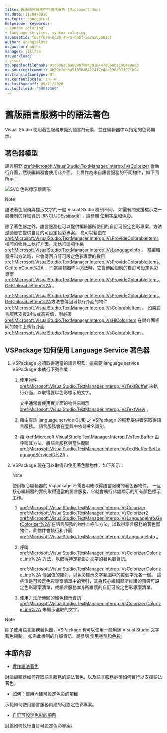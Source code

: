 ```yaml
---
title: 舊版語言服務中的語法著色 |Microsoft Docs
ms.date: 11/04/2016
ms.topic: conceptual
helpviewer_keywords:
- syntax coloring
- language services, syntax coloring
ms.assetid: f65ff67e-8c20-497a-bebf-5e2a5b5b012f
author: acangialosi
ms.author: anthc
manager: jillfra
ms.workload:
- vssdk
ms.openlocfilehash: 91cb06a5ba0890f89a9016447066eb1196ae9e8b
ms.sourcegitcommit: 4b29efeb3a5f05888422417c4ee236e07197fb94
ms.translationtype: MT
ms.contentlocale: zh-TW
ms.lasthandoff: 09/11/2020
ms.locfileid: "90012369"
---
```

# <a name="syntax-coloring-in-a-legacy-language-service"></a>舊版語言服務中的語法著色

Visual Studio 使用著色服務來識別語言的元素，並在編輯器中以指定的色彩顯示。

## <a name="colorizer-model"></a>著色器模型
 語言服務 <xref:Microsoft.VisualStudio.TextManager.Interop.IVsColorizer> 會執行介面，然後編輯器會使用此介面。 此實作為來自語言服務的不同物件，如下圖所示：

 ![SVC 色彩標示器圖形](../../extensibility/internals/media/figlgsvccolorizer.gif)

> [!NOTE]
> 語法著色服務與標示文字的一般 Visual Studio 機制不同。 如需有關支援標示之一般機制的詳細資訊 [!INCLUDE[vsipsdk](../../extensibility/includes/vsipsdk_md.md)] ，請參閱 [使用字型和色彩](../../vs-2015/extensibility/using-fonts-and-colors.md?view=vs-2015)。

 除了著色器之外，語言服務也可以提供編輯器所使用的自訂可設定色彩專案，方法是通告它提供自訂的可設定色彩專案。 您可以藉由在 <xref:Microsoft.VisualStudio.TextManager.Interop.IVsProvideColorableItems> 相同的物件上執行介面，來執行這項作業 <xref:Microsoft.VisualStudio.TextManager.Interop.IVsLanguageInfo> 。 當編輯器呼叫方法時，它會傳回自訂可設定色彩專案的數目 <xref:Microsoft.VisualStudio.TextManager.Interop.IVsProvideColorableItems.GetItemCount%2A> ，而當編輯器呼叫方法時，它會傳回個別的自訂可設定色彩專案 <xref:Microsoft.VisualStudio.TextManager.Interop.IVsProvideColorableItems.GetColorableItem%2A> 。

 <xref:Microsoft.VisualStudio.TextManager.Interop.IVsProvideColorableItems.GetColorableItem%2A>方法會傳回可執行介面的物件 <xref:Microsoft.VisualStudio.TextManager.Interop.IVsColorableItem> 。 如果語言服務支援24位或高彩值，則必須 <xref:Microsoft.VisualStudio.TextManager.Interop.IVsHiColorItem> 在與介面相同的物件上執行介面 <xref:Microsoft.VisualStudio.TextManager.Interop.IVsColorableItem> 。

## <a name="how-a-vspackage-uses-a-language-service-colorizer"></a>VSPackage 如何使用 Language Service 著色器

1. VSPackage 必須取得適當的語言服務，這需要 language service VSPackage 來執行下列作業：

    1. 使用物件 <xref:Microsoft.VisualStudio.TextManager.Interop.IVsTextBuffer> 來執行介面，以取得要以色彩標示的文字。

         文字通常會使用實介面的物件來顯示 <xref:Microsoft.VisualStudio.TextManager.Interop.IVsTextView> 。

    2. 藉由查詢 language service GUID 之 VSPackage 的服務提供者來取得語言服務。 語言服務會在登錄中依副檔名識別。

    3. 藉 <xref:Microsoft.VisualStudio.TextManager.Interop.IVsTextBuffer> 由呼叫其方法，將語言服務與產生關聯 <xref:Microsoft.VisualStudio.TextManager.Interop.IVsTextBuffer.SetLanguageServiceID%2A> 。

2. VSPackage 現在可以取得和使用著色器物件，如下所示：

    > [!NOTE]
    > 使用核心編輯器的 Vspackage 不需要明確取得語言服務的著色器物件。 一旦核心編輯器的實例取得適當的語言服務，它就會執行此處顯示的所有顏色標示工作。

    1. <xref:Microsoft.VisualStudio.TextManager.Interop.IVsColorizer> <xref:Microsoft.VisualStudio.TextManager.Interop.IVsColorizer2> <xref:Microsoft.VisualStudio.TextManager.Interop.IVsLanguageInfo.GetColorizer%2A> 在語言服務的物件上呼叫方法，以取得語言服務的著色器物件，此物件會執行和介面 <xref:Microsoft.VisualStudio.TextManager.Interop.IVsLanguageInfo> 。

    2. 呼叫 <xref:Microsoft.VisualStudio.TextManager.Interop.IVsColorizer.ColorizeLine%2A> 方法，以取得特定範圍之文字的著色器資訊。

         <xref:Microsoft.VisualStudio.TextManager.Interop.IVsColorizer.ColorizeLine%2A> 傳回值的陣列，以色彩標示文字範圍中的每個字元各一個。 這些值是可設定色彩專案清單中的索引，其為核心編輯器所維護的預設可設定色彩專案清單，或語言服務本身所維護的自訂可設定色彩專案清單。

    3. 使用方法所傳回的顏色標示資訊 <xref:Microsoft.VisualStudio.TextManager.Interop.IVsColorizer.ColorizeLine%2A> 來顯示選取的文字。

> [!NOTE]
> 除了使用語言服務著色器，VSPackage 也可以使用一般用途 Visual Studio 文字著色機制。 如需此機制的詳細資訊，請參閱 [使用字型和色彩](../../vs-2015/extensibility/using-fonts-and-colors.md?view=vs-2015)。

## <a name="in-this-section"></a>本節內容
- [實作語法著色](../../extensibility/internals/implementing-syntax-coloring.md)

 討論編輯器如何存取語言服務的語法著色，以及語言服務必須如何實行以支援語法著色。

- [如何︰使用內建可設定色彩的項目](../../extensibility/internals/how-to-use-built-in-colorable-items.md)

 示範如何使用語言服務內建的可設定色彩專案。

- [自訂可設定色彩的項目](../../extensibility/internals/custom-colorable-items.md)

 討論如何執行自訂可設定色彩專案。